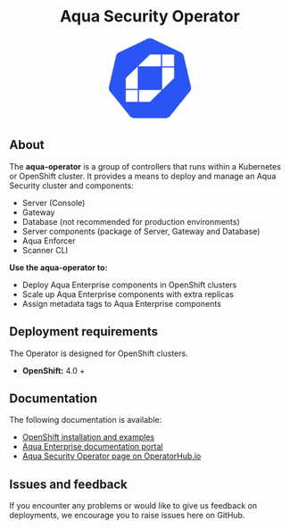 <h1 align="center">Aqua Security Operator</h1>
<p align="center">
  <img width="150px" height="150px" src="images/logo.png"/>
</p>

## About

The **aqua-operator** is a group of controllers that runs within a Kubernetes or OpenShift cluster. It provides a means to deploy and manage an Aqua Security cluster and components:
* Server (Console)
* Gateway
* Database (not recommended for production environments)
* Server components (package of Server, Gateway and Database)
* Aqua Enforcer
* Scanner CLI

**Use the aqua-operator to:**
 * Deploy Aqua Enterprise components in OpenShift clusters
 * Scale up Aqua Enterprise components with extra replicas
 * Assign metadata tags to Aqua Enterprise components

## Deployment requirements

The Operator is designed for OpenShift clusters.

* **OpenShift:** 4.0 +

## Documentation

The following documentation is available:

- [OpenShift installation and examples](docs/DeployOpenShiftOperator.md)
- [Aqua Enterprise documentation portal](https://docs.aquasec.com/)
- [Aqua Security Operator page on OperatorHub.io](https://operatorhub.io/operator/aqua)

## Issues and feedback

If you encounter any problems or would like to give us feedback on deployments, we encourage you to raise issues here on GitHub.